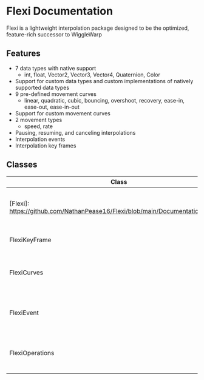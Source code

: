 # Flexi Documentation
Flexi is a lightweight interpolation package designed to be the optimized, feature-rich successor to WiggleWarp

## Features
- 7 data types with native support
  - int, float, Vector2, Vector3, Vector4, Quaternion, Color
- Support for custom data types and custom implementations of natively supported data types
- 9 pre-defined movement curves
  - linear, quadratic, cubic, bouncing, overshoot, recovery, ease-in, ease-out, ease-in-out
- Support for custom movement curves
- 2 movement types
  - speed, rate
- Pausing, resuming, and canceling interpolations
- Interpolation events
- Interpolation key frames

## Classes
| Class | Description
| - | - |
| [Flexi]: https://github.com/NathanPease16/Flexi/blob/main/Documentation/Flexi.md | Main class for executing and performing operations on interpolations |
| FlexiKeyFrame | Stores data for key frames in an interpolation |
| FlexiCurves | Stores pre-defined movement curves for ease of use |
| FlexiEvent | C# Event implementation for use with Flexi interpolations |
| FlexiOperations | Native implementations of operations for each data type |
